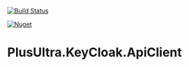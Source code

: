 [![Build Status](https://alefcarlos.visualstudio.com/PlusUltra/_apis/build/status/alefcarlos.PlusUltra.KeyCloak.ApiClient?branchName=master)](https://alefcarlos.visualstudio.com/PlusUltra/_build/latest?definitionId=7&branchName=master)

[![Nuget](https://img.shields.io/nuget/v/PlusUltra.KeyCloak.ApiClient)](https://www.nuget.org/packages/PlusUltra.KeyCloak.ApiClient/)

# PlusUltra.KeyCloak.ApiClient